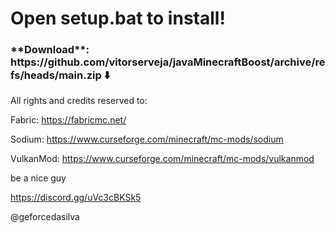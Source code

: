 <p align=center>
<h1>Open setup.bat to install!</h1>

<h3>**Download**: https://github.com/vitorserveja/javaMinecraftBoost/archive/refs/heads/main.zip ⬇️</h3>

All rights and credits reserved to:

Fabric: https://fabricmc.net/ <p>
Sodium: https://www.curseforge.com/minecraft/mc-mods/sodium <p>
VulkanMod: https://www.curseforge.com/minecraft/mc-mods/vulkanmod

be a nice guy

https://discord.gg/uVc3cBKSk5<p>
@geforcedasilva
</p>
